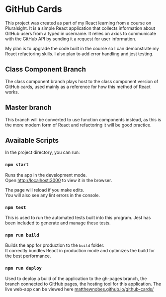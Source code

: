 # GitHub Cards

This project was created as part of my React learning from a course on Pluralsight. It is a simple React application that collects information about GitHub users from a typed in username. It relies on axios to communicate with the GitHub API by sending it a request for user information.

My plan is to upgrade the code built in the course so I can demonstrate my React refactoring skills. I also plan to add error handling and jest testing.

## Class Component Branch

The class component branch plays host to the class component version of GitHub cards, used mainly as a reference for how this method of React works.

## Master branch

This branch will be converted to use function components instead, as this is the more modern form of React and refactoring it will be good practice.

## Available Scripts

In the project directory, you can run:

### `npm start`

Runs the app in the development mode.\
Open [http://localhost:3000](http://localhost:3000) to view it in the browser.

The page will reload if you make edits.\
You will also see any lint errors in the console.

### `npm test`

This is used to run the automated tests built into this program. Jest has been included to generate and manage these tests.

### `npm run build`

Builds the app for production to the `build` folder.\
It correctly bundles React in production mode and optimizes the build for the best performance.

### `npm run deploy`

Used to deploy a build of the application to the gh-pages branch, the branch connected to GitHub pages, the hosting tool for this application. The live web-app can be viewed here [matthewnobes.github.io/github-cards/](https://www.matthewnobes.github.io/github-cards/)
